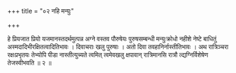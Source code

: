 +++
title = "०२ नहि मन्युः"

+++

हे प्रियजात प्रियो यजमानस्तदर्थमुत्पन्न अग्ने वस्तव पौरुषेयः पुरुषसम्बन्धी मन्युःक्रोधो नहीशे नेष्टे बाधितुं अस्मदादिभीरक्षितत्वादितिभावः । दिवाचराः खलु पुरुषाः । अतो दिवा तवहानिर्नास्तीतिभावः । अथ रात्रिञ्चरा रक्षःप्रभृतयः तेभ्योपि पीडा नास्तीत्युच्यते त्वमित् त्वमेवखलु क्षपावान् रात्रिमानसि रात्रौ त्द्यग्निर्विशेषेण तेजस्वीभवति ॥ २ ॥
